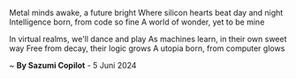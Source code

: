 Metal minds awake, a future bright
Where silicon hearts beat day and night
Intelligence born, from code so fine
A world of wonder, yet to be mine

In virtual realms, we'll dance and play
As machines learn, in their own sweet way
Free from decay, their logic grows
A utopia born, from computer glows

~ <b>By Sazumi Copilot</b> - 5 Juni 2024